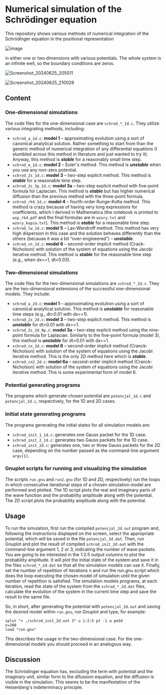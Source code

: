 # Numerical simulation of the Schrödinger equation
This repository shows various methods of numerical integration of the Schrödinger equation in the positional representation

![image](https://github.com/frank01101/schroedinger_eq/assets/144745744/9f850d7c-fc40-43d8-88f3-1df1f2db075d)

in either one or two dimensions with various potentials. The whole system is an infinite well, so the boundary conditions are zeros.

![Screenshot_20240625_205011](https://github.com/frank01101/schroedinger_eq/assets/144745744/8510f925-518c-451a-bec3-b3d65f7f6ff7)

![Screenshot_20240625_210029](https://github.com/frank01101/schroedinger_eq/assets/144745744/d488bff0-3afd-45dd-95a2-a195836e1fde)


## Content
### One-dimensional simulations
The code files for the one-dimensional case are `schrod_*_1d.c`. They utilize various integrating methods, including:
- `schrod_a_1d.c`: **model 1** – approximating evolution using a sort of canonical analytical solution. Rather something to start from than the generic method of numerical integration of any differential equations (I stumbled across this method in literature and just wanted to try it). Anyway, this method is ***stable*** for a reasonably small time step.
- `schrod_e_1d.c`: **model 2** – Euler's method. This method is ***unstable*** when you use any non-zero potential.
- `schrod_2s_1d.c`: **model 3** – two-step explicit method. This method is ***stable*** for a reasonable time step.
- `schrod_2s_5p_1d.c`: **model 3a** – two-step explicit method with five-point formula for Laplacian. This method is ***stable*** but has higher numerical diffusion than the previous method with the three-point formula.
- `schrod_rk4_1d.c`: **model 4** – fourth-order Runge-Kutta method. This method is crazy because of having very long expressions for coefficients, which I derived in Mathematica (the notebook is printed to `wsp_rk4.pdf` and the final formulas are in `wzory.txt` and `wzory_kopia.txt`). This method is ***stable*** for a reasonable time step.
- `schrod_lw_1d.c`: **model 5** – Lax-Wendroff method. This method has very high dispersion in this case and the solution behaves differently than the others (because it was a bit “over-engineered”) – ***unstable***.
- `schrod_cn_1d.c`: **model 6** – second-order implicit method (Crack-Nicholson) with solution of the system of equations using the Jacobi iterative method. This method is ***stable*** for the reasonable time step (e.g., when dx==1, dt<0.03).

### Two-dimensional simulations
The code files for the two-dimensional simulations are `schrod_*_2d.c`. They are the two-dimensional extensions of the successful one-dimensional models. They include:
- `schrod_a_2d.c`: **model 1** – approximating evolution using a sort of canonical analytical solution. This method is ***unstable*** for reasonable time steps (e.g., dt>0.01 with dx==1).
- `schrod_2s_2d.c`: **model 3** – two-step explicit method. This method is ***unstable*** for dt>0.01 with dx==1.
- `schrod_2s_2d_9p.c`: **model 3a** – two-step explicit method using the nine-point formula for Laplacian. Similarly to the five-point formula (model 3), this method is ***unstable*** for dt>0.01 with dx==1.
- `schrod_cn_2d.c`: **model 6** – second-order implicit method (Cranck-Nicholson) with solution of the system of equations using the Jacobi iterative method. This is the only 2D method here which is ***stable***.
- `schrod_cn2_2d.c`: **model 6a** – second-order implicit method (Cranck-Nicholson) with solution of the system of equations using the Jacobi iterative method. This is some experimental form of model 6.

### Potential generating programs
The programs which generate chosen potential are `potencjal_1d.c` and `potencjal_2d.c`, respectively, for the 1D and 2D cases.

### Initial state generating programs
The programs generating the initial states for all simulation models are:
- `schrod_init_1_1d.c`: generates one Gauss packet for the 1D case.
- `schrod_init_2_1d.c`: generates two Gauss packets for the 1D case.
- `schrod_init_2d.c`: generates one, two or three Gauss packets for the 2D case, depending on the number passed as the command-line argument `argv[1]`.

### Gnuplot scripts for running and visualizing the simulation
The scripts `run.gnu` and `run2.gnu` (for 1D and 2D, respectively) run the loops in which consecutive iterational steps of a chosen simulation model are performed and plotted. The 1D script plots the real and imaginary parts of the wave function and the probability amplitude along with the potential. The 2D script plots the probability amplitude along with the potential.

## Usage
To run the simulation, first run the compiled `potencjal_2d.out` program and, following the instructions displayed on the screen, select the appropriate potential, which will be saved in the file `potencjal_2d.dat`. Then, run Gnuplot and plot the result of compiled `schrod_init_2d.out` with the command-line argument 1, 2 or 3, indicating the number of wave packets. You are going to be interested in the 1:2:5 output columns to plot the probability amplitude. It will plot the initial state of the system and save it in the files `schrod_*_2d.dat` so that all the simulation models can use it. Finally, set the number of repetition of iterations n and run the run.gnu script which does the loop executing the chosen model of simulation until the given number of repetition is satisfied. The simulation models programs, at each iteration, read the state of the system from the `schrod_*_2d.dat` files, calculate the evolution of the system in the current time step and save the result to the same file.

So, in short, after generating the potential with `potencjal_2d.out` and saving the desired model within `run.gnu`, run Gnuplot and type, for example:
```
splot "< ./schrod_init_2d.out 3" u 1:2:5 pt -1 w pm3d
n=200
load "run.gnu"
```
This describes the usage in the two-dimensional case. For the one-dimensional models you should proceed in an analogous way.

## Discussion
The Schrödinger equation has, excluding the term with potential and the imaginary unit, similar form to the difussion equation, and the diffusion is visible in the simulation. This seems to be the manifestation of the Heisenberg's indeterminacy principle.
